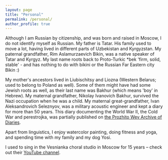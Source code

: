 ```yaml
---
layout: page
title: "Personal"
permalink: /personal/
author_profile: true
---
```


Although I am Russian by citizenship, and was born and raised in Moscow, I do not identify myself as Russian. My father is Tatar. His family used to move a lot, having lived in different parts of Uzbekistan and Kyrgyzstan. My paternal grandfather, Rim Aslamurzaevich Bikin, was a native speaker of Tatar and Kyrgyz. My last name roots back to Proto-Turkic *bek 'firm, solid, stable' - and has nothing to do with bikini or the Russian Far Eastern city Bikin :)  

My mother's ancestors lived in Liubischitsy and Liozna (Western Belarus; used to belong to Poland as well). Some of them might have had some Jewish roots as well, as their last name was Bakhur (which means 'boy' in Hebrew). My maternal grandfather, Nikolay Ivanovich Bakhur, survived the Nazi occupation when he was a child. My maternal great-grandfather, Ivan Aleksandrovich Seleznyov, was a military acoustic engineer and kept a diary for more than 50 years. This diary documenting the World War II, the Cold War and perestrojka, was partially published on [the Prozhito Wev Archive of Diaries](https://prozhito.org/person/1799).


Apart from linguistics, I enjoy watercolor painting, doing fitness and yoga, and spending time with my family and my dog Yosi. 



I used to sing in the Vesnianka choral studio in Moscow for 15 years – check out their [YouTube channel](https://www.youtube.com/user/VesniankaRu).
